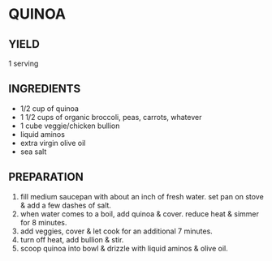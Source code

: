 # QUINOA

## YIELD

1 serving

## INGREDIENTS

- 1/2 cup of quinoa
- 1 1/2 cups of organic broccoli, peas, carrots, whatever
- 1 cube veggie/chicken bullion
- liquid aminos
- extra virgin olive oil
- sea salt

## PREPARATION

1. fill medium saucepan with about an inch of fresh water. set pan on stove & add a few dashes of salt.
2. when water comes to a boil, add quinoa & cover. reduce heat & simmer for 8 minutes.
3. add veggies, cover & let cook for an additional 7 minutes.
4. turn off heat, add bullion & stir.
5. scoop quinoa into bowl & drizzle with liquid aminos & olive oil.
